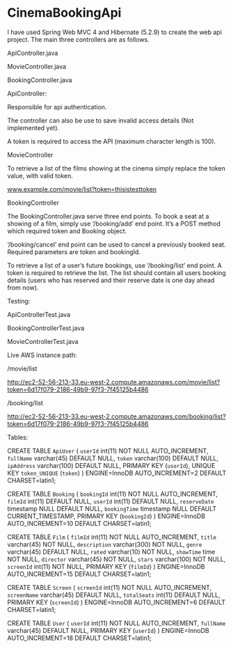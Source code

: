 # CinemaBookingApi


I have used Spring Web MVC 4 and Hibernate (5.2.9) to create the web api project. The main three controllers are as follows.

ApiController.java

MovieController.java

BookingController.java

ApiController:

Responsible for api authentication.

The controller can also be use to save invalid access details (Not implemented yet). 

A token is required to access the API (maximum character length is 100). 

MovieController

To retrieve a list of the films showing at the cinema simply replace the token value, with valid token.

www.example.com/movie/list?token=thisistesttoken 

BookingController

The BookingController.java serve three end points. To book a seat at a showing of a film, simply use ‘/booking/add’ end point. It’s a POST method which required token and Booking object.

‘/booking/cancel’ end point can be used to cancel a previously booked seat. Required parameters are token and bookingId.

To retrieve a list of a user’s future bookings, use ‘/booking/list’ end point. A token is required to retrieve the list. The list should contain all users booking details (users who has reserved and their reserve date is one day ahead from now).


Testing:

ApiControllerTest.java

BookingControllerTest.java

MovieControllerTest.java


Live AWS instance path:

/movie/list

http://ec2-52-56-213-33.eu-west-2.compute.amazonaws.com/movie/list?token=6d17f079-2186-49b9-97f3-7f45125b4486 

/booking/list

http://ec2-52-56-213-33.eu-west-2.compute.amazonaws.com/booking/list?token=6d17f079-2186-49b9-97f3-7f45125b4486 

Tables:

CREATE TABLE `ApiUser` (
  `userId` int(11) NOT NULL AUTO_INCREMENT,
  `fullName` varchar(45) DEFAULT NULL,
  `token` varchar(100) DEFAULT NULL,
  `ipAddress` varchar(100) DEFAULT NULL,
  PRIMARY KEY (`userId`),
  UNIQUE KEY `token_UNIQUE` (`token`)
) ENGINE=InnoDB AUTO_INCREMENT=2 DEFAULT CHARSET=latin1;


CREATE TABLE `Booking` (
  `bookingId` int(11) NOT NULL AUTO_INCREMENT,
  `filmId` int(11) DEFAULT NULL,
  `userId` int(11) DEFAULT NULL,
  `reserveDate` timestamp NULL DEFAULT NULL,
  `bookingTime` timestamp NULL DEFAULT CURRENT_TIMESTAMP,
  PRIMARY KEY (`bookingId`)
) ENGINE=InnoDB AUTO_INCREMENT=10 DEFAULT CHARSET=latin1;


CREATE TABLE `Film` (
  `filmId` int(11) NOT NULL AUTO_INCREMENT,
  `title` varchar(45) NOT NULL,
  `description` varchar(300) NOT NULL,
  `genre` varchar(45) DEFAULT NULL,
  `rated` varchar(10) NOT NULL,
  `showTime` time NOT NULL,
  `director` varchar(45) NOT NULL,
  `stars` varchar(100) NOT NULL,
  `screenId` int(11) NOT NULL,
  PRIMARY KEY (`filmId`)
) ENGINE=InnoDB AUTO_INCREMENT=15 DEFAULT CHARSET=latin1;


CREATE TABLE `Screen` (
  `screenId` int(11) NOT NULL AUTO_INCREMENT,
  `screenName` varchar(45) DEFAULT NULL,
  `totalSeats` int(11) DEFAULT NULL,
  PRIMARY KEY (`screenId`)
) ENGINE=InnoDB AUTO_INCREMENT=6 DEFAULT CHARSET=latin1;


CREATE TABLE `User` (
  `userId` int(11) NOT NULL AUTO_INCREMENT,
  `fullName` varchar(45) DEFAULT NULL,
  PRIMARY KEY (`userId`)
) ENGINE=InnoDB AUTO_INCREMENT=18 DEFAULT CHARSET=latin1;

